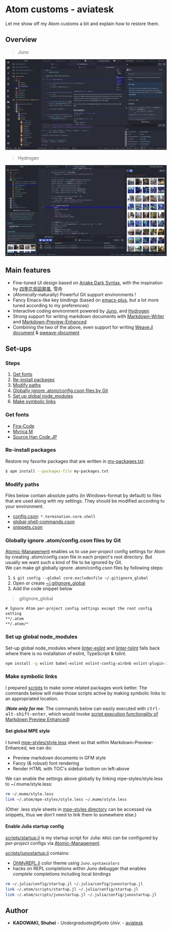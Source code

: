 # Atom customs - aviatesk

Let me show off my Atom customs a bit and explain how to restore them.



## Overview

> Juno

![](assets/juno.png)

> Hydrogen

![](./assets/ide-python&hydrogen.png)


## Main features

- Fine-tuned UI design based on [Ariake Dark Syntax](https://atom.io/themes/ariake-dark-syntax), with the inspiration by [四季花鳥図屏風](https://artsandculture.google.com/asset/%E5%9B%9B%E5%AD%A3%E8%8A%B1%E9%B3%A5%E5%9B%B3%E5%B1%8F%E9%A2%A8/1gHXp2NQApzNHg?hl=en), 雪舟
- (*Atomically*-naturally) Powerful Git support environments !
- Fancy Emacs-like key bindings (based on [emacs-plus](https://atom.io/packages/emacs-plus), but a lot more tuned according to my preferences)
- Interactive coding environment powered by [Juno](http://junolab.org/), and [Hydrogen](https://atom.io/packages/hydrogen)
- Strong support for writing markdown documents with [Markdown-Writer](https://atom.io/packages/markdown-writer) and [Markdown-Preview-Enhanced](https://atom.io/packages/markdown-preview-enhanced)
- Combining the two of the above, even support for writing [Weave.jl document](http://weavejl.mpastell.com/stable/) & [pweave-document](http://mpastell.com/pweave/)



<h2> Set-ups </h2>

<h3> Steps </h3>

<!-- @import "[TOC]" {cmd="toc" depthFrom=3 depthTo=3 orderedList=true} -->
<!-- code_chunk_output -->

1. [Get fonts](#get-fonts)
2. [Re-install packages](#re-install-packages)
3. [Modify paths](#modify-paths)
4. [Globally ignore .atom/config.cson files by Git](#globally-ignore-atomconfigcson-files-by-git)
5. [Set up global node_modules](#set-up-global-node_modules)
6. [Make symbolic links](#make-symbolic-links)

<!-- /code_chunk_output -->


### Get fonts

- [Fira-Code](https://github.com/tonsky/FiraCode)
- [Myrica M](https://myrica.estable.jp/)
- [Source Han Code JP](https://github.com/adobe-fonts/source-han-code-jp/releases/tag/2.011R)


### Re-install packages

Restore my favorite packages that are written in [my-packages.txt](./my-pacakge.txt):

```bash
$ apm install --packages-file my-packages.txt
```


### Modify paths

Files below contain absolute paths (in Windows-format by default) to files that are used along with my settings. They should be modified according to your environment.

- [config.cson](./config.cson): `*.termination.core.shell`
- [global-shell-commands.cson](./global-shell-commands.cson)
- [snippets.cson](./snippets.cson#L190-L244)


### Globally ignore .atom/config.cson files by Git

[Atomic-Management](https://github.com/harmsk/atomic-management) enables us to use *per-project* config settings for Atom by creating .atom/config.cson file in each project's root directory. But usually we want such a kind of file to be ignored by Git.  
We can make git globally ignore .atom/config.cson files by following steps:
1. `$ git config --global core.excludesfile ~/.gitignore_global`
2. Open or create [~/.gitignore_global](../.gitignore_global)
3. Add the code snippet below

> .gitignore_global

```git
# Ignore Atom per-project config settings except the root config setting
**/.atom
**/.atom/*
```


### Set up global node_modules

Set-up global node_modules where [linter-eslint](https://github.com/AtomLinter/linter-eslint) and [linter-tslint](https://github.com/AtomLinter/linter-tslint) falls back where there is no installation of eslint, TypeScript & tslint.

```bash
npm install -g eslint babel-eslint eslint-config-airbnb eslint-plugin-import eslint-plugin-react eslint-plugin-jsx-a11y typescript tslint
```


### Make symbolic links

I prepared [scripts](scripts/) to make some related packages work better.
The commands below will make those scripts active by making symbolic links to an appropriated location.

(***Note only for me***: The commands below can easily executed with <kbd>ctrl-alt-shift-enter</kbd>, which would invoke [script execution functionality of Markdown Preview Enhanced](https://shd101wyy.github.io/markdown-preview-enhanced/#/code-chunk))

#### Set global MPE style

I tuned [mpe-styles/style.less](mpe-styles/style.less) sheet so that within Markdown-Preview-Enhanced, we can do:
- Preview markdown documents in GFM style
- Fancy (& robust) font rendering
- Render HTML with TOC's sidebar bottom on left-above

We can enable the settings above globally by linking mpe-styles/style.less to ~/.mume/style.less:

```bash {cmd}
rm ~/.mume/style.less
link ~/.atom/mpe-styles/style.less ~/.mume/style.less
```

(Other .less style sheets in [mpe-styles directory](mpe-styles/) can be accessed via snippets, thus we don't need to link them to somewhere else.)

#### Enable Julia startup config

[scripts/startup.jl](./scripts/startup.jl) is my startup script for Julia: `ARGS` can be configured by _per-project_ configs via [Atomic-Management](https://github.com/harmsk/atomic-management).

[scripts/junostartup.jl](./scripts/junostartup.jl) contains:
- [OhMyREPL.jl](https://github.com/KristofferC/OhMyREPL.jl) color theme using `Juno.syntaxcolors`
- hacks on REPL completions within Juno debugger that enables _complete_ completions including local bindings

```bash {cmd}
rm ~/.julia/config/startup.jl ~/.julia/config/junostartup.jl
link ~/.atom/scripts/startup.jl ~/.julia/config/startup.jl
link ~/.atom/scripts/junostartup.jl ~/.julia/config/junostartup.jl
```



## Author

- **KADOWAKI, Shuhei** - _Undergraduate@Kyoto Univ._ - [aviatesk]

[aviatesk]: https://github.com/aviatesk


<!-- ## Acknowledgements -->
